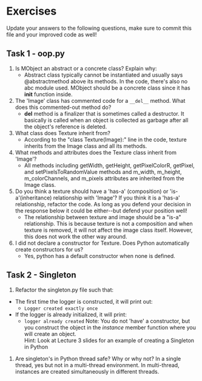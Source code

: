# Exercises

Update your answers to the following questions, make sure to commit this file and your improved code as well!


## Task 1 - oop.py

1. Is MObject an abstract or a concrete class? Explain why:
	-  Abstract class typically cannot be instantiated and usually says @abstractmethod above its methods. In the code, there's also no abc module used. MObject should be a concrete class since it has __init__ function inside.
1. The 'Image' class has commented code for a `__del__` method. What does this commented-out method do?
	- __del__ method is a finalizer that is sometimes called a destructor. It basically is called when an object is collected as garbage after all the object's reference is deleted.
1. What class does Texture inherit from?
	- According to the "class Texture(Image):" line in the code, texture inherits from the Image class and all its methods.  
1. What methods and attributes does the Texture class inherit from 'Image'? 
	- All methods including getWidth, getHeight, getPixelColorR, getPixel, and setPixelsToRandomValue methods and m_width, m_height, m_colorChannels, and m_pixels attributes are inherited from the Image class.  
1. Do you think a texture should have a 'has-a' (composition) or 'is-a'(inheritance) relationship with 'Image'? If you think it is a 'has-a' relationship, refactor the code. As long as you defend your decision in the response below it could be either--but defend your position well!
	- The relationship between texture and image should be a "is-a" relationship. This is because texture is not a composition and when texture is removed, it will not affect the image class itself. However, this does not work the other way around.  
1. I did not declare a constructor for Texture. Does Python automatically create constructors for us? 
	- Yes, python has a default constructor when none is defined. 

## Task 2 - Singleton

1. Refactor the singleton.py file such that:
  - The first time the logger is constructed, it will print out:
  	-  `Logger created exactly once`
  - If the logger is already initialized, it will print:
  	-  `logger already created`
Note: You do not 'have' a constructor, but you construct the object in the *instance* member function where you will create an object.  
Hint: Look at Lecture 3 slides for an example of creating a Singleton in Python

1. Are singleton's in Python thread safe? Why or why not?
In a single thread, yes but not in a multi-thread environment. In multi-thread, instances are created simultaneously in different threads.   
